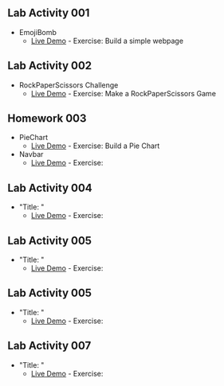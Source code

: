 ## Lab Activity 001
*  EmojiBomb
    - [Live Demo](https://emojibombstories.netlify.com/) -  Exercise: Build a simple webpage
## Lab Activity 002
*  RockPaperScissors Challenge
    - [Live Demo](https://rockpaperscissorschallenge.netlify.com/) -  Exercise: Make a RockPaperScissors Game
## Homework 003
*  PieChart
    - [Live Demo](https://piechart.netlify.com/) -  Exercise: Build a Pie Chart
*  Navbar
    - [Live Demo]() -  Exercise: 
## Lab Activity 004
*  "Title: "
    - [Live Demo]() -  Exercise: 
## Lab Activity 005
*  "Title: "
    - [Live Demo]() -  Exercise: 
## Lab Activity 005
*  "Title: "
    - [Live Demo]() -  Exercise: 
## Lab Activity 007
*  "Title: "
    - [Live Demo]() -  Exercise: 
